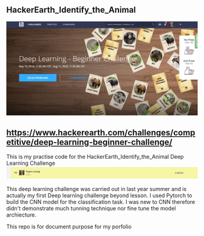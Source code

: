 ## HackerEarth_Identify_the_Animal
![HackerEarth_Identify_the_Animal](https://raw.githubusercontent.com/fiyero/HackerEarth_Identify_the_Animal/master/p1.JPG)
## https://www.hackerearth.com/challenges/competitive/deep-learning-beginner-challenge/
This is my practise code for the HackerEarth_Identify_the_Animal Deep Learning Challenge
![My result](https://raw.githubusercontent.com/fiyero/HackerEarth_Identify_the_Animal/master/p2.JPG)

This deep learning challenge was carried out in last year summer and is actually my first Deep learning challenge beyond lesson.
I used Pytorch to build the CNN model for the classification task. I was new to CNN therefore didn't demonstrate much
tunning technique nor fine tune the model archiecture.
 
This repo is for document purpose for my porfolio

